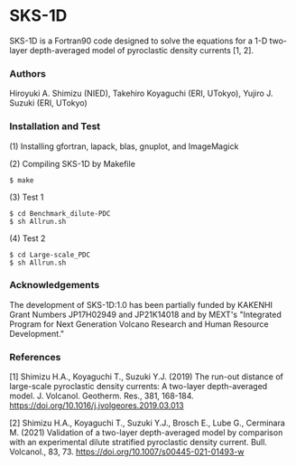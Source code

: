 # SKS-1D
SKS-1D is a Fortran90 code designed to solve the equations for a 1-D two-layer depth-averaged model of pyroclastic density currents [1, 2].


### Authors
Hiroyuki A. Shimizu (NIED), Takehiro Koyaguchi (ERI, UTokyo), Yujiro J. Suzuki (ERI, UTokyo)


### Installation and Test
(1) Installing gfortran, lapack, blas, gnuplot, and ImageMagick

(2) Compiling SKS-1D by Makefile

    $ make

(3) Test 1

    $ cd Benchmark_dilute-PDC
    $ sh Allrun.sh

(4) Test 2

    $ cd Large-scale_PDC
    $ sh Allrun.sh


### Acknowledgements
The development of SKS-1D:1.0 has been partially funded by KAKENHI Grant Numbers JP17H02949 and JP21K14018 and by MEXT's "Integrated Program for Next Generation Volcano Research and Human Resource Development."


### References
[1] Shimizu H.A., Koyaguchi T., Suzuki Y.J. (2019) The run-out distance of large-scale pyroclastic density currents: A two-layer depth-averaged model. J. Volcanol. Geotherm. Res., 381, 168-184. https://doi.org/10.1016/j.jvolgeores.2019.03.013

[2] Shimizu H.A., Koyaguchi T., Suzuki Y.J., Brosch E., Lube G., Cerminara M. (2021) Validation of a two-layer depth-averaged model by comparison with an experimental dilute stratified pyroclastic density current. Bull. Volcanol., 83, 73. https://doi.org/10.1007/s00445-021-01493-w
